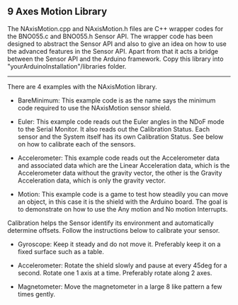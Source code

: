 9 Axes Motion Library
-----------
The NAxisMotion.cpp and NAxisMotion.h files are C++ wrapper codes for the
BNO055.c and BNO055.h Sensor API. The wrapper code has been designed to
abstract the Sensor API and also to give an idea on how to use the
advanced features in the Sensor API. Apart from that it acts a bridge
between the Sensor API and the Arduino framework. Copy this library into
"yourArduinoInstallation"/libraries folder.


-------------------------------------------------------------------------------
There are 4 examples with the NAxisMotion library.

 - BareMinimum: This example code is as the name says the minimum code
	required to use the NAxisMotion sensor shield.

 - Euler: This example code reads out the Euler angles in the NDoF mode to
	the Serial Monitor. It also reads out the Calibration Status. Each sensor
	and the System itself has its own Calibration Status. See below on how to
	calibrate each of the sensors.

 - Accelerometer: This example code reads out the Accelerometer data and
	associated data which are the Linear Acceleration data, which is the
	Accelerometer data without the gravity vector, the other is the Gravity
	Acceleration data, which is only the gravity vector.

 - Motion: This example code is a game to test how steadily you can move an
	object, in this case it is the shield with the Arduino board. The goal is
	to demonstrate on how to use the Any motion and No motion Interrupts.

Calibration helps the Sensor identify its environment and automatically
determine offsets. Follow the instructions below to calibrate your sensor.

 - Gyroscope: Keep it steady and do not move it. Preferably keep it on a fixed
	surface such as a table.

 - Accelerometer: Rotate the shield slowly and pause at every 45deg for a
	second. Rotate one 1 axis at a time. Preferably rotate along 2 axes.

 - Magnetometer: Move the magnetometer in a large 8 like pattern a few times
	gently.

